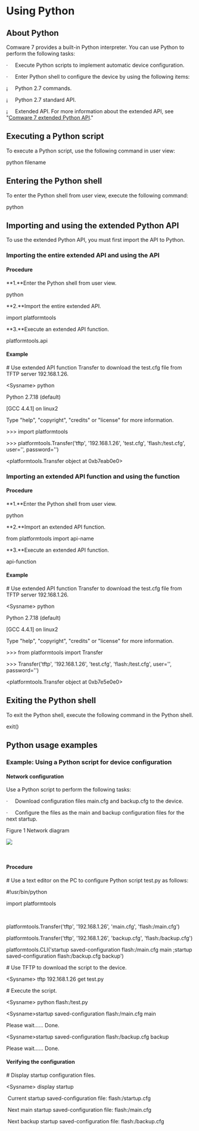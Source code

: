 
# Using Python

## About Python

Comware 7 provides a built-in Python
interpreter. You can use Python to perform the following tasks:

·     Execute Python scripts to implement automatic
device configuration.

·     Enter Python shell to configure the device by
using the following items:

¡     Python
2.7 commands.

¡     Python
2.7 standard API.

¡     Extended
API. For more information about the extended API, see "[Comware 7
extended Python API](#_Ref378146100)."

## Executing a Python script

To execute a Python script, use the
following command in user view:

python filename

## Entering the Python shell

To enter the Python shell from user view,
execute the following command:

python 

## Importing and using the extended Python API

To use the extended Python API, you must first
import the API to Python.

### Importing the entire extended API and using the API

#### Procedure

**1\.**Enter the Python shell from user view.

python

**2\.**Import the entire extended API.

import platformtools

**3\.**Execute an extended API function.

platformtools.api

#### Example

\# Use extended API function Transfer to download the test.cfg file from TFTP
server 192.168.1.26.

\<Sysname\> python

Python 2.7.18 (default)

\[GCC 4.4.1] on linux2

Type "help",
"copyright", "credits" or "license" for more
information.

\>\>\> import platformtools

\>\>\> platformtools.Transfer('tftp',
'192.168.1.26', 'test.cfg', 'flash:/test.cfg', user\='', password\='')

\<platformtools.Transfer object at
0xb7eab0e0\>

### Importing an extended API function and using the function

#### Procedure

**1\.**Enter the Python shell from user view.

python

**2\.**Import an extended API function.

from platformtools import api-name

**3\.**Execute an extended API function.

api-function

#### Example

\# Use extended API function Transfer to download the test.cfg file from TFTP
server 192.168.1.26.

\<Sysname\> python

Python 2.7.18 (default)

\[GCC 4.4.1] on linux2

Type "help",
"copyright", "credits" or "license" for more
information.

\>\>\> from platformtools
import Transfer

\>\>\> Transfer('tftp',
'192.168.1.26', 'test.cfg', 'flash:/test.cfg', user\='', password\='')

\<platformtools.Transfer object at
0xb7e5e0e0\>

## Exiting the Python shell

To exit the Python shell, execute the
following command in the Python shell.

exit()

## Python usage examples

### Example: Using a Python script for device configuration

#### Network configuration

Use a Python script to perform the
following tasks:

·     Download configuration files main.cfg and backup.cfg to the
device. 

·     Configure the files as the main and backup
configuration files for the next startup.

Figure 1 Network diagram

![](https://resource.h3c.com/en/202407/12/20240712_11704219_x_Img_x_png_0_2215964_294551_0.png)

 

#### Procedure

\# Use a text editor on the PC to configure Python
script test.py as follows:

#!usr/bin/python

import platformtools

 

platformtools.Transfer('tftp',
'192.168.1.26', 'main.cfg', 'flash:/main.cfg')

platformtools.Transfer('tftp',
'192.168.1.26', 'backup.cfg', 'flash:/backup.cfg')

platformtools.CLI('startup
saved-configuration flash:/main.cfg main ;startup saved-configuration
flash:/backup.cfg backup')

\# Use TFTP to download the script to the
device.

\<Sysname\> tftp 192.168.1.26 get
test.py

\# Execute the script. 

\<Sysname\> python flash:/test.py

\<Sysname\>startup
saved-configuration flash:/main.cfg main

Please wait...... Done.

\<Sysname\>startup
saved-configuration flash:/backup.cfg backup

Please wait...... Done.

#### Verifying the configuration

\# Display startup configuration files.

\<Sysname\> display startup

 Current startup saved-configuration
file: flash:/startup.cfg

 Next main startup
saved-configuration file: flash:/main.cfg

 Next backup startup
saved-configuration file: flash:/backup.cfg

